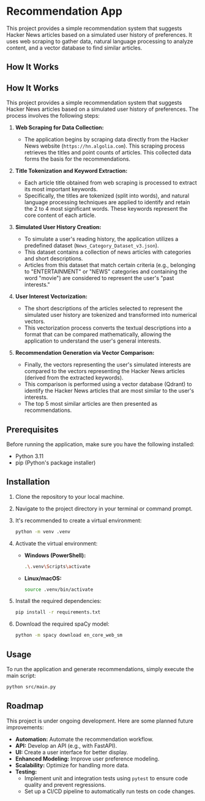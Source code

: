 # Recommendation App

This project provides a simple recommendation system that suggests Hacker News articles based on a simulated user history of preferences. It uses web scraping to gather data, natural language processing to analyze content, and a vector database to find similar articles.

## How It Works

## How It Works

This project provides a simple recommendation system that suggests Hacker News articles based on a simulated user history of preferences. The process involves the following steps:

1.  **Web Scraping for Data Collection:**
    
    * The application begins by scraping data directly from the Hacker News website (`https://hn.algolia.com`). This scraping process retrieves the titles and point counts of articles. This collected data forms the basis for the recommendations.

2.  **Title Tokenization and Keyword Extraction:**
    
    * Each article title obtained from web scraping is processed to extract its most important keywords.
    * Specifically, the titles are tokenized (split into words), and natural language processing techniques are applied to identify and retain the 2 to 4 most significant words. These keywords represent the core content of each article.

3.  **Simulated User History Creation:**
    
    * To simulate a user's reading history, the application utilizes a predefined dataset (`News_Category_Dataset_v3.json`).
    * This dataset contains a collection of news articles with categories and short descriptions.
    * Articles from this dataset that match certain criteria (e.g., belonging to "ENTERTAINMENT" or "NEWS" categories and containing the word "movie") are considered to represent the user's "past interests."

4.  **User Interest Vectorization:**
    
    * The short descriptions of the articles selected to represent the simulated user history are tokenized and transformed into numerical vectors.
    * This vectorization process converts the textual descriptions into a format that can be compared mathematically, allowing the application to understand the user's general interests.

5.  **Recommendation Generation via Vector Comparison:**
    
    * Finally, the vectors representing the user's simulated interests are compared to the vectors representing the Hacker News articles (derived from the extracted keywords).
    * This comparison is performed using a vector database (Qdrant) to identify the Hacker News articles that are most similar to the user's interests.
    * The top 5 most similar articles are then presented as recommendations.
## Prerequisites

Before running the application, make sure you have the following installed:

* Python 3.11
* pip (Python's package installer)

## Installation

1.  Clone the repository to your local machine.
2.  Navigate to the project directory in your terminal or command prompt.
3.  It's recommended to create a virtual environment:

    ```bash
    python -m venv .venv 
    ```

4.  Activate the virtual environment:

    * **Windows (PowerShell):**

        ```bash
        .\.venv\Scripts\activate
        ```

    * **Linux/macOS:**

        ```bash
        source .venv/bin/activate
        ```

5.  Install the required dependencies:

    ```bash
    pip install -r requirements.txt
    ```

6.  Download the required spaCy model:

    ```bash
    python -m spacy download en_core_web_sm
    ```

## Usage

To run the application and generate recommendations, simply execute the main script:

```bash
python src/main.py
 ```

##  Roadmap

This project is under ongoing development. Here are some planned future improvements:

* **Automation:** Automate the recommendation workflow.
* **API:** Develop an API (e.g., with FastAPI).
* **UI:** Create a user interface for better display.
* **Enhanced Modeling:** Improve user preference modeling.
* **Scalability:** Optimize for handling more data.
* **Testing:**
    * Implement unit and integration tests using `pytest` to ensure code quality and prevent regressions.
    * Set up a CI/CD pipeline to automatically run tests on code changes.